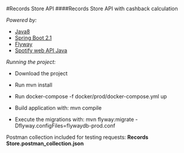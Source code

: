 #Records Store API
####Records Store API  with cashback calculation

_Powered by:_

 * [Java8](https://openjdk.java.net/projects/jdk8/)
 * [Spring Boot 2.1](https://spring.io/projects/spring-boot)
 * [Flyway](https://flywaydb.org/)
 * [Spotify web API Java](https://github.com/thelinmichael/spotify-web-api-java) 

_Running the project:_

* Download the project 

* Run mvn install

* Run docker-compose -f docker/prod/docker-compose.yml up

* Build application with: mvn compile

* Execute the migrations with: mvn flyway:migrate -Dflyway.configFiles=flywaydb-prod.conf

Postman collection included for testing requests: **Records Store.postman_collection.json**



